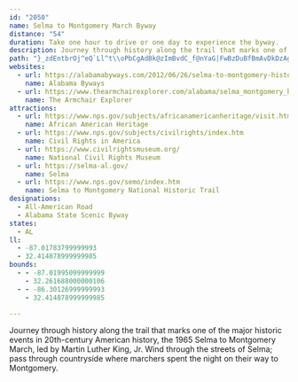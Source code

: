 ```yaml
---
id: "2050"
name: Selma to Montgomery March Byway
distance: "54"
duration: Take one hour to drive or one day to experience the byway.
description: Journey through history along the trail that marks one of the major historic events in 20th-century American history, the 1965 Selma to Montgomery March, led by Martin Luther King, Jr. Wind through the streets of Selma; pass through countryside where marchers spent the night on their way to Montgomery.
path: "}_zdEntbrOj^eQ`Ll^t\\oPbCgAdBk@zImBvdC_f@nYaG|FwBzDuBfBmAvDkDzAgB`DuEbDsHz@mC|P_q@xCuKnQuh@fB_GxRcl@lCgHxBgErEmHrRoWj@k@|@uAtBeCrjAi|AtNkPvb@oe@dNwNnCsEhBuEfAqFh@}FnBid@zL_eCh@aEbByGrT{l@jKwYn@kCt@}DlXiaDfBcRnBiNlBaKbCyJ~D{N|@aEh@eEXyFrB{mAj@}Kl@mH~@{IbAgH~BgMdL{i@bAmE~AeFrD}IrAeC~EgHn_AmmAlCoEhBgFn@_C~@_FzEs`@xF}b@ld@{pCpA_Fv@gB`N{TvAoD^wAlU}oAZiA~QacAv@yEdAoM|C_h@fKaiBDeLa@ws@TmFXsBbAaFf]}yAbAaF^kFDoFi@etC[ebAs@}MuTqcCw@aJi@qI_@iJUmNc@}sAKgFYgF}@yIwIan@e@mFYoFIgJRiJlCes@DoFEuFkCkbAEqFC{I^it@AqYs@acAYc~AKmFw@uMWsCc@sCwA_FiXwv@gFuLmF_L}CsH_DuGqIoRyAyCkHqLsBgEeBqE{H_We`@ylAyC{LyAuHy@mGaAeL{Buh@YmCs@kDe@sAiCoEyMiSoOkVeAqBsAmDiAsDi@uCwEw_@o@mJMeDAwIbAc\\McKs@qIg@iD{Gc^oCuPmAgNcGmy@__@cmGcAcVw@q^J]?cF@_CBeBGm@?i@?e@?aA?]oD@YMwNLkJ]gEg@}W{F{F{BmQsKcHsDwG{BgCk@c@?e_AmUcGu@sNYmFe@{^_IaAg@aAy@e@_Ao@oBa@qCAaAEaVYy^Hg@CgJU@e@BgSLyEGk}@l@Se[uPNO@[BiA@WDE}HH]iVcVYi@m@@mWgb@D[PMX]Aw@AIBOKeGu@ue@"
websites:
  - url: https://alabamabyways.com/2012/06/26/selma-to-montgomery-historic-trail/
    name: Alabama Byways
  - url: https://www.thearmchairexplorer.com/alabama/selma_montgomery_historic_byway.php
    name: The Armchair Explorer
attractions:
  - url: https://www.nps.gov/subjects/africanamericanheritage/visit.htm
    name: African American Heritage
  - url: https://www.nps.gov/subjects/civilrights/index.htm
    name: Civil Rights in America
  - url: https://www.civilrightsmuseum.org/
    name: National Civil Rights Museum
  - url: https://selma-al.gov/
    name: Selma
  - url: https://www.nps.gov/semo/index.htm
    name: Selma to Montgomery National Historic Trail
designations:
  - All-American Road
  - Alabama State Scenic Byway
states:
  - AL
ll:
  - -87.01783799999993
  - 32.414878999999985
bounds:
  - - -87.01995099999999
    - 32.261688000000106
  - - -86.30126999999993
    - 32.414878999999985

---
```


Journey through history along the trail that marks one of the major historic events in 20th-century American history, the 1965 Selma to Montgomery March, led by Martin Luther King, Jr. Wind through the streets of Selma; pass through countryside where marchers spent the night on their way to Montgomery.
